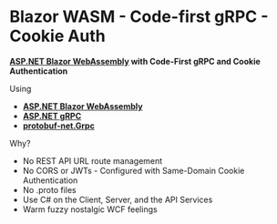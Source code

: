 # Blazor WASM - Code-first gRPC - Cookie Auth

**[ASP.NET Blazor WebAssembly](https://dotnet.microsoft.com/en-us/apps/aspnet/web-apps/blazor) with Code-First gRPC and Cookie Authentication**

Using
 - **[ASP.NET Blazor WebAssembly](https://learn.microsoft.com/en-us/aspnet/core/blazor/?view=aspnetcore-7.0)**
 - **[ASP.NET gRPC](https://learn.microsoft.com/en-us/aspnet/core/grpc/?view=aspnetcore-7.0)**
 - **[protobuf-net.Grpc](https://protobuf-net.github.io/protobuf-net.Grpc)**

Why?
- No REST API URL route management
- No CORS or JWTs - Configured with Same-Domain Cookie Authentication
- No .proto files
- Use C# on the Client, Server, and the API Services
- Warm fuzzy nostalgic WCF feelings
